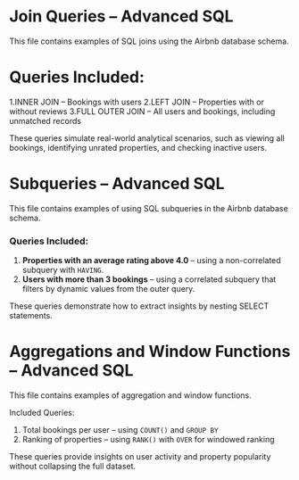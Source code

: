 # Join Queries – Advanced SQL

This file contains examples of SQL joins using the Airbnb database schema.

# Queries Included:
1.INNER JOIN – Bookings with users
2.LEFT JOIN – Properties with or without reviews
3.FULL OUTER JOIN – All users and bookings, including unmatched records

These queries simulate real-world analytical scenarios, such as viewing all bookings, identifying unrated properties, and checking inactive users.

# Subqueries – Advanced SQL

This file contains examples of using SQL subqueries in the Airbnb database schema.

### Queries Included:
1. **Properties with an average rating above 4.0** – using a non-correlated subquery with `HAVING`.
2. **Users with more than 3 bookings** – using a correlated subquery that filters by dynamic values from the outer query.

These queries demonstrate how to extract insights by nesting SELECT statements.

# Aggregations and Window Functions – Advanced SQL

This file contains examples of aggregation and window functions.

 Included Queries:
1. Total bookings per user – using `COUNT()` and `GROUP BY`
2. Ranking of properties – using `RANK()` with `OVER` for windowed ranking

These queries provide insights on user activity and property popularity without collapsing the full dataset.
